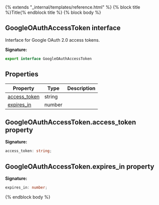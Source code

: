 {% extends "_internal/templates/reference.html" %}
{% block title %}Title{% endblock title %}
{% block body %}

## GoogleOAuthAccessToken interface

Interface for Google OAuth 2.0 access tokens.

<b>Signature:</b>

```typescript
export interface GoogleOAuthAccessToken 
```

## Properties

|  Property | Type | Description |
|  --- | --- | --- |
|  [access\_token](./firebase-admin_.googleoauthaccesstoken.md#googleoauthaccesstokenaccess_token_property) | string |  |
|  [expires\_in](./firebase-admin_.googleoauthaccesstoken.md#googleoauthaccesstokenexpires_in_property) | number |  |

## GoogleOAuthAccessToken.access\_token property

<b>Signature:</b>

```typescript
access_token: string;
```

## GoogleOAuthAccessToken.expires\_in property

<b>Signature:</b>

```typescript
expires_in: number;
```
{% endblock body %}
